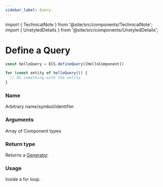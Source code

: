 ```yaml
---
sidebar_label: Query
---
```

import { TechnicalNote } from '@site/src/components/TechnicalNote';
import { UnstyledDetails } from '@site/src/components/UnstyledDetails';

# Define a Query
```ts
const helloQuery = ECS.defineQuery([HelloComponent])

for (const entity of helloQuery()) {
  // Do something with the entity
}
```
### Name
Arbitrary name/symbol/identifier
### Arguments
Array of Component types
### Return type
Returns a [Generator](https://developer.mozilla.org/en-US/docs/Web/JavaScript/Guide/Iterators_and_Generators#generator_functions).
### Usage
Inside a for loop.
